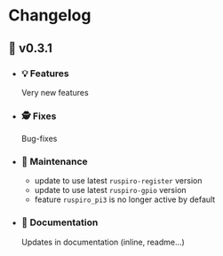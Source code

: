 # Changelog
## :carrot: v0.3.1
  - ### :bulb: Features
    Very new features
  - ### :detective: Fixes
    Bug-fixes
  - ### :wrench: Maintenance
    - update to use latest ``ruspiro-register`` version
    - update to use latest ``ruspiro-gpio`` version
    - feature ``ruspiro_pi3`` is no longer active by default

  - ### :book: Documentation
    Updates in documentation (inline, readme...)
